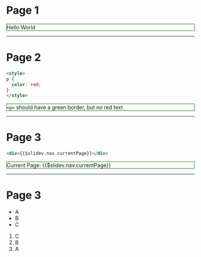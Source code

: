 # Page 1

Hello World

---

# Page 2

```html
<style>
p {
  color: red;
}
</style>
```

`<p>` should have a green border, but no red text

<style>
p {
  border: 1px solid green;
}
</style>

---

# Page 3

```html
<div>{{$slidev.nav.currentPage}}</div>
```

Current Page: {{$slidev.nav.currentPage}}

---

# Page 3

<v-clicks>

- A
- B
- C

</v-clicks>


<v-clicks>

1. C
2. B
3. A

</v-clicks>
